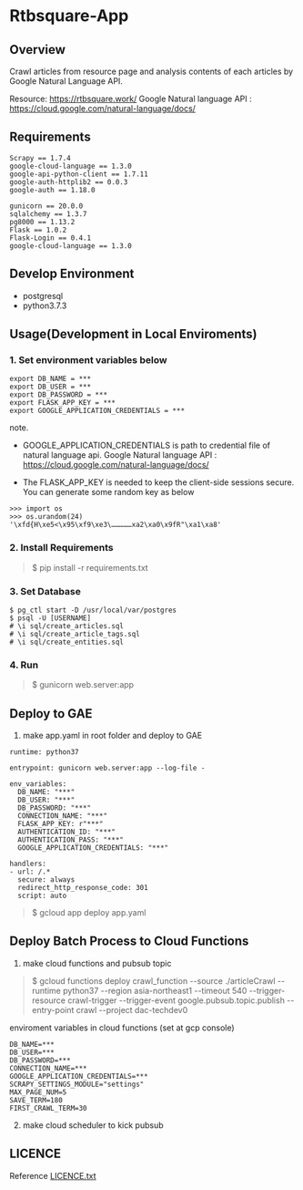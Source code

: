 # Rtbsquare-App


## Overview
Crawl articles from resource page and analysis contents of each articles by Google Natural Language API.

Resource: https://rtbsquare.work/
Google Natural language API : https://cloud.google.com/natural-language/docs/

## Requirements
```
Scrapy == 1.7.4
google-cloud-language == 1.3.0
google-api-python-client == 1.7.11
google-auth-httplib2 == 0.0.3
google-auth == 1.18.0

gunicorn == 20.0.0
sqlalchemy == 1.3.7
pg8000 == 1.13.2
Flask == 1.0.2
Flask-Login == 0.4.1
google-cloud-language == 1.3.0
```

## Develop Environment
- postgresql
- python3.7.3

## Usage(Development in Local Enviroments)

### 1. Set environment variables below
```
export DB_NAME = ***
export DB_USER = ***
export DB_PASSWORD = ***
export FLASK_APP_KEY = ***
export GOOGLE_APPLICATION_CREDENTIALS = ***
```
note. 
- GOOGLE_APPLICATION_CREDENTIALS is path to credential file of natural language api.
Google Natural language API : https://cloud.google.com/natural-language/docs/

- The FLASK_APP_KEY is needed to keep the client-side sessions secure.
You can generate some random key as below
```
>>> import os
>>> os.urandom(24)
'\xfd{H\xe5<\x95\xf9\xe3\……………xa2\xa0\x9fR"\xa1\xa8'
```

### 2. Install Requirements

> $ pip install -r requirements.txt

### 3. Set Database

```
$ pg_ctl start -D /usr/local/var/postgres
$ psql -U [USERNAME]
# \i sql/create_articles.sql
# \i sql/create_article_tags.sql
# \i sql/create_entities.sql
```

### 4. Run

> $ gunicorn web.server:app



## Deploy to GAE
1. make app.yaml in root folder and deploy to GAE
```
runtime: python37

entrypoint: gunicorn web.server:app --log-file -

env_variables:
  DB_NAME: "***"
  DB_USER: "***"
  DB_PASSWORD: "***"
  CONNECTION_NAME: "***"
  FLASK_APP_KEY: r"***"
  AUTHENTICATION_ID: "***"
  AUTHENTICATION_PASS: "***"
  GOOGLE_APPLICATION_CREDENTIALS: "***"

handlers:
- url: /.*
  secure: always
  redirect_http_response_code: 301
  script: auto
```

> $ gcloud app deploy app.yaml 

## Deploy Batch Process to Cloud Functions

1. make cloud functions and pubsub topic
> $ gcloud functions deploy crawl_function --source ./articleCrawl --runtime python37 --region asia-northeast1 --timeout 540 --trigger-resource crawl-trigger --trigger-event google.pubsub.topic.publish --entry-point crawl --project dac-techdev0

enviroment variables in cloud functions (set at gcp console)

```
DB_NAME=***
DB_USER=***
DB_PASSWORD=***
CONNECTION_NAME=***
GOOGLE_APPLICATION_CREDENTIALS=***
SCRAPY_SETTINGS_MODULE="settings"
MAX_PAGE_NUM=5
SAVE_TERM=180
FIRST_CRAWL_TERM=30
```

2. make cloud scheduler to kick pubsub

## LICENCE
Reference [LICENCE.txt](LICENSE.txt)